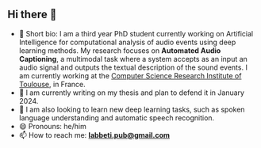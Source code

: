 ## Hi there 👋

<!--
**Labbeti/Labbeti** is a ✨ _special_ ✨ repository because its `README.md` (this file) appears on your GitHub profile.

Here are some ideas to get you started:

- 🔭 I’m currently working on ...
- 🌱 I’m currently learning ...
- 👯 I’m looking to collaborate on ...
- 🤔 I’m looking for help with ...
- 💬 Ask me about ...
- 📫 How to reach me: ...
- 😄 Pronouns: ...
- ⚡ Fun fact: ...
-->

- 💬 Short bio: I am a third year PhD student currently working on Artificial Intelligence for computational analysis of audio events using deep learning methods. My research focuses on **Automated Audio Captioning**, a multimodal task where a system accepts as an input an audio signal and outputs the textual description of the sound events. I am currently working at the <a href='https://www.irit.fr/en/home/'>Computer Science Research Institute of Toulouse</a>, in France.
- 🔭 I am currently writing on my thesis and plan to defend it in January 2024.
- 🌱 I am also looking to learn new deep learning tasks, such as spoken language understanding and automatic speech recognition.
- 😄 Pronouns: he/him
- 📫 How to reach me: **labbeti.pub@gmail.com**
